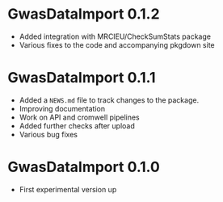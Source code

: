 # GwasDataImport 0.1.2

* Added integration with MRCIEU/CheckSumStats package
* Various fixes to the code and accompanying pkgdown site

# GwasDataImport 0.1.1

* Added a `NEWS.md` file to track changes to the package.
* Improving documentation
* Work on API and cromwell pipelines
* Added further checks after upload
* Various bug fixes

# GwasDataImport 0.1.0

* First experimental version up
